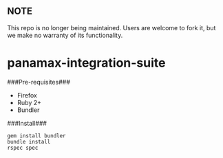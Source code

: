 ## NOTE

This repo is no longer being maintained. Users are welcome to fork it, but we make no warranty of its functionality.

panamax-integration-suite
=========================

###Pre-requisites###
* Firefox
* Ruby 2+
* Bundler

###Install###
```
gem install bundler
bundle install
rspec spec
```

